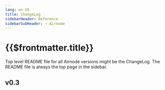 ```yaml
---
lang: en-US
title: ChangeLog
sidebarHeader: Reference
sidebarSubHeader: → Airnode
---
```


# {{$frontmatter.title}}

Top level README file for all Airnode versions might be the ChangeLog. The
README file is always the top page in the sidebar.

## v0.3

